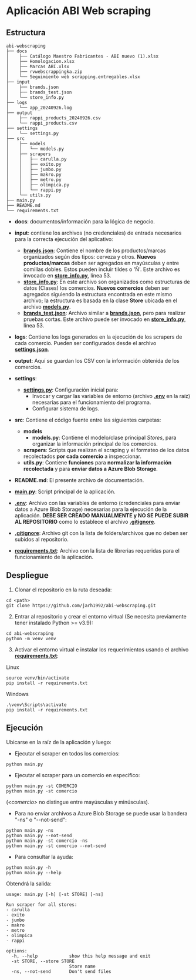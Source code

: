 # Aplicación ABI Web scraping

## Estructura
````
abi-webscraping
├── docs
│	 ├── Catálogo Maestro Fabricantes - ABI nuevo (1).xlsx
│	 ├── Homologacion.xlsx
│	 ├── Marcas ABI.xlsx
│	 ├── rvwebscrappingka.zip
│	 └── Seguimiento web scrapping.entregables.xlsx
├── input
│	 ├── brands.json
│	 ├── brands_test.json
│	 └── store_info.py
├── logs
│	 └── app_20240926.log
├── output
│	 ├── rappi_products_20240926.csv
│	 └── rappi_products.csv
├── settings
│	 └── settings.py
├── src
│	 ├── models
│	 │	 └── models.py
│	 ├── scrapers
│	 │	 ├── carulla.py
│	 │	 ├── exito.py
│	 │	 ├── jumbo.py
│	 │	 ├── makro.py
│	 │	 ├── metro.py
│	 │	 ├── olimpica.py
│	 │	 └── rappi.py
│	 └── utils.py
├── main.py
├── README.md
└── requirements.txt
````
- **docs**: documentos/información para la lógica de negocio. 

- **input**: contiene los archivos (no credenciales) de entrada necesarios para la correcta ejecución
del aplicativo:
  - **[brands.json](input/brands.json)**: Contiene el nombre de los productos/marcas organizados según dos tipos: cerveza
  y otros. **Nuevos productos/marcas** deben ser agregados en mayúsculas y entre comillas dobles. Estos pueden incluir
  tildes o 'Ñ'. Este archivo es invocado en **[store_info.py](input/store_info.py)**, línea 53.
  - **[store_info.py](input/store_info.py)**: En este archivo son organizados como estructuras de datos (Clases) los
  comercios. **Nuevos comercios** deben ser agregados siguiendo la estructura encontrada en este mismo archivo; la
  estructura es basada en la clase **Store** ubicada en el archivo **[models.py](src/models/models.py)**.
  - **[brands_test.json](input/brands_test.json)**: Archivo similar a **[brands.json](input/brands.json)**, pero para realizar
  pruebas cortas. Este archivo puede ser invocado en **[store_info.py](input/store_info.py)**, línea 53.
- **logs**: Contiene los logs generados en la ejecución de los scrapers de cada comercio. Pueden ser configurados
  desde el archivo **[settings.json](settings/settings.py)**.
- **output**: Aquí se guardan los CSV con la información obtenida de los comercios.
- **settings**:
  - **[settings.py](settings/settings.py)**: Configuración inicial para:
    - Invocar y cargar las variables de entorno (archivo **[.env](.env)** en la raíz) necesarias para el funcionamiento del
    programa.
    - Configurar sistema de logs.
- **src**: Contiene el código fuente entre las siguientes carpetas:
  - **models**
    - **models.py**: Contiene el modelo/clase principal _Stores_, para organizar la información principal de los
    comercios.
  - **scrapers**: Scripts que realizan el scraping y el formateo de los datos recolectados **por cada comercio** a 
  inspeccionar.
  - **utils.py**: Contiene **funciones** para **normalizar la información recolectada** y para **enviar datos a Azure
  Blob Storage**.
- **README.md**: El presente archivo de documentación.
- **[main.py](main.py)**: Script principal de la aplicación.
- **[.env](.env)**: Archivo con las variables de entorno (credenciales para enviar datos a Azure Blob Storage) 
necesarias para la ejecución de la aplicación. **DEBE SER CREADO MANUALMENTE y NO SE PUEDE SUBIR AL REPOSITORIO** como
lo establece el archivo **[.gitignore](.gitignore)**.
- **[.gitignore](.gitignore)**: Archivo git con la lista de folders/archivos que no deben ser subidos al repositorio.
- **[requirements.txt](requirements.txt)**: Archivo con la lista de librerias requeridas para el funcionamiento de la aplicación.

## Despliegue
1. Clonar el repositorio en la ruta deseada:
````shell
cd <path>
git clone https://github.com/jarh1992/abi-webscraping.git
````
2. Entrar al repositorio y crear el entorno virtual (Se necesita previamente tener instalado Python >= v3.9):
````shell
cd abi-webscraping
python -m venv venv
````
3. Activar el entorno virtual e instalar los requerimientos usando el archivo **[requirements.txt](requirements.txt)**:

Linux
````shell
source venv/bin/activate
pip install -r requirements.txt
````
Windows
````shell
.\venv\Scripts\activate
pip install -r requirements.txt
````

## Ejecución
Ubicarse en la raíz de la aplicación y luego:
- Ejecutar el scraper en todos los comercios:
````shell
python main.py
````
- Ejecutar el scraper para un comercio en específico:
````shell
python main.py -st COMERCIO
python main.py -st comercio
````
(_\<comercio\>_ no distingue entre mayúsculas y minúsculas).
- Para no enviar archivos a Azure Blob Storage se puede usar la bandera "-ns" o "--not-send":
````shell
python main.py -ns
python main.py --not-send
python main.py -st comercio -ns
python main.py -st comercio --not-send
````
- Para consultar la ayuda:
````shell
python main.py -h
python main.py --help
````
Obtendrá la salida:
````shell
usage: main.py [-h] [-st STORE] [-ns]

Run scraper for all stores:
- carulla
- exito
- jumbo
- makro
- metro
- olimpica
- rappi

options:
  -h, --help            show this help message and exit
  -st STORE, --store STORE
                        Store name
  -ns, --not-send       Don't send files
````
